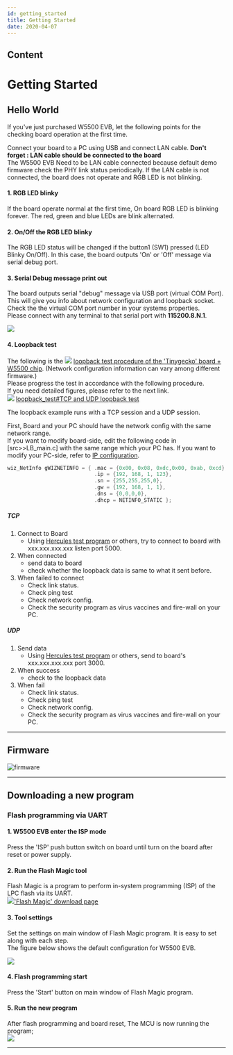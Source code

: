 ```yaml
---
id: getting_started
title: Getting Started
date: 2020-04-07
---
```


## Content

# Getting Started

## Hello World

If you've just purchased W5500 EVB, let the following points for the
checking board operation at the first time.

Connect your board to a PC using USB and connect LAN cable. **Don't forget : LAN cable should be
connected to the board**  
The W5500 EVB Need to be LAN cable connected because default demo
firmware check the PHY link status periodically. If the LAN cable is not
connected, the board does not operate and RGB LED is not blinking.

#### 1. RGB LED blinky

If the board operate normal at the first time, On board RGB LED is
blinking forever. The red, green and blue LEDs are blink alternated.

#### 2. On/Off the RGB LED blinky

The RGB LED status will be changed if the button1 (SW1) pressed (LED
Blinky On/Off). In this case, the board outputs 'On' or 'Off' message
via serial debug port.

#### 3. Serial Debug message print out

The board outputs serial "debug" message via USB port (virtual COM
Port). This will give you info about network configuration and loopback
socket.  
Check the the virtual COM port number in your systems properties.  
Please connect with any terminal to that serial port with
**115200.8.N.1**.

![](/document_framework/img/products/w5500/w5500_evb/figures/downloading_serial_printout_on_terminal.jpg)

#### 4. Loopback test
 The following is the
![](/products/w5500/w5500_evb/icons/link.png) [loopback test procedure
of the 'Tinygecko' board + W5500
chip](/osh/energymicro/tinygecko#loopback). (Network configuration
information can vary among different firmware.)  
Please progress the test in accordance with the following procedure.  
If you need detailed figures, please refer to the next link.  
![](/products/w5500/w5500_evb/icons/link.png) [loopback\_test\#TCP and
UDP loopback
test](/osh/cookie/loopback_test#TCP%20and%20UDP%20loopback%20test)


The loopback example runs with a TCP session and a UDP session.

First, Board and your PC should have the network config with the same
network range.  
If you want to modify board-side, edit the following code in
\[src\>\>LB\_main.c\] with the same range which your PC has. If you want
to modify your PC-side, refer to [IP
configuration](/osh/cookie/ip_conf_b).

``` cpp
wiz_NetInfo gWIZNETINFO = { .mac = {0x00, 0x08, 0xdc,0x00, 0xab, 0xcd}, //<-mac should be unique.
                            .ip = {192, 168, 1, 123},
                            .sn = {255,255,255,0},
                            .gw = {192, 168, 1, 1},
                            .dns = {0,0,0,0},
                            .dhcp = NETINFO_STATIC };
```

##### TCP

1.  Connect to Board 
      - Using [Hercules test program](/osh/cookie/loopback_test) or
        others, try to connect to board with xxx.xxx.xxx.xxx listen port
        5000.
2.  When connected
      - send data to board 
      - check whether the loopback data is same to what it sent before.
3.  When failed to connect
      - Check link status.
      - Check ping test
      - Check network config.
      - Check the security program as virus vaccines and fire-wall on
        your PC. 

##### UDP

1.  Send data
      - Using [Hercules test program](/osh/cookie/loopback_test) or
        others, send to board's xxx.xxx.xxx.xxx port 3000.
2.  When success
      - check to the loopback data
3.  When fail 
      - Check link status.
      - Check ping test
      - Check network config.
      - Check the security program as virus vaccines and fire-wall on
        your PC. 

-----

## Firmware

![firmware](/page\>products/w5500/w5500_evb/firmware)

-----

## Downloading a new program

### Flash programming via UART

#### 1. W5500 EVB enter the ISP mode

Press the 'ISP' push button switch on board until turn on the board
after reset or power supply.

#### 2. Run the Flash Magic tool

Flash Magic is a program to perform in-system programming (ISP) of the
LPC flash via its UART.  
![](/document_framework/img/products/w5500/w5500_evb/icons/link.png)['Flash Magic' download
page](http://www.flashmagictool.com/)

#### 3. Tool settings

Set the settings on main window of Flash Magic program. It is easy to
set along with each step.  
The figure below shows the default configuration for W5500 EVB.

![](/document_framework/img/products/w5500/w5500_evb/figures/downloading_nxp_flashmagic_3_tempsensor_box.jpg)

#### 4. Flash programming start

Press the 'Start' button on main window of Flash Magic program.

#### 5. Run the new program

After flash programming and board reset, The MCU is now running the
program;  
![](/document_framework/img/products/w5500/w5500_evb/figures/downloading_serial_printout_on_terminal_tempsensor.jpg)

-----
